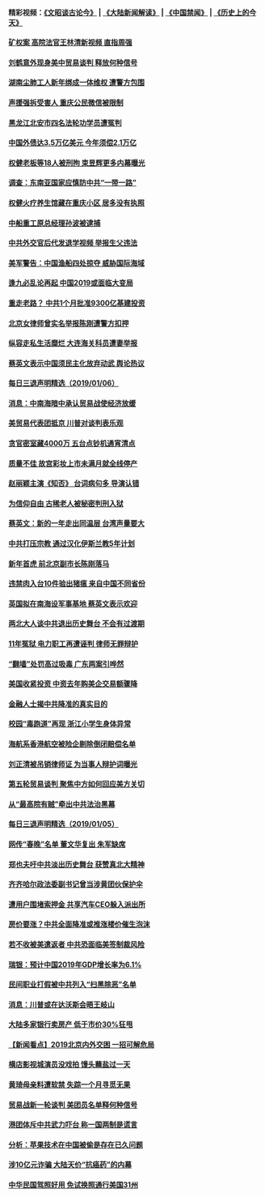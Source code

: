 #### 精彩视频：[《文昭谈古论今》](https://github.com/gfw-breaker/wenzhao/blob/master/README.md?t=01071531) | [《大陆新闻解读》](https://github.com/gfw-breaker/ntdtv-comedy/blob/master/README.md?t=01071531) | [《中国禁闻》](https://github.com/gfw-breaker/ntdtv-news/blob/master/README.md?t=01071531) | [《历史上的今天》](https://github.com/gfw-breaker/today-in-history/blob/master/README.md?t=01071531) 

#### [矿权案 高院法官王林清新视频 直指周强](../pages/nsc413/n10959544.md?t=01071531) 

#### [刘鹤意外现身美中贸易谈判 释放何种信号](../pages/nsc413/n10959526.md?t=01071531) 

#### [湖南尘肺工人新年绑成一体维权 遭警方包围](../pages/nsc413/n10959416.md?t=01071531) 

#### [声援强拆受害人 重庆公民微信被限制](../pages/nsc413/n10959371.md?t=01071531) 

#### [黑龙江北安市四名法轮功学员遭冤判](../pages/nsc413/n10957746.md?t=01071531) 

#### [中国外债达3.5万亿美元 今年须偿2.1万亿](../pages/nsc413/n10958854.md?t=01071531) 


#### [权健老板等18人被刑拘 束昱辉更多内幕曝光](../pages/nsc413/n10958371.md?t=01071531) 

#### [调查：东南亚国家应慎防中共“一带一路”](../pages/nsc413/n10959261.md?t=01071531) 

#### [权健火疗养生馆藏在重庆小区 居多没有执照](../pages/nsc413/n10958800.md?t=01071531) 

#### [中船重工原总经理孙波被逮捕](../pages/nsc413/n10958917.md?t=01071531) 

#### [中共外交官后代发退学视频 举报生父违法](../pages/nsc413/n10959069.md?t=01071531) 

#### [美军警告：中国渔船四处掠夺 威胁国际海域](../pages/nsc413/n10959047.md?t=01071531) 

#### [逢九必乱论再起 中国2019或面临大变局](../pages/nsc413/n10957641.md?t=01071531) 

#### [重走老路？ 中共1个月批准9300亿基建投资](../pages/nsc413/n10958188.md?t=01071531) 

#### [北京女律师曾实名举报陈刚遭警方扣押](../pages/nsc413/n10958400.md?t=01071531) 

#### [纵容走私生活糜烂 大连海关科员遭妻举报](../pages/nsc413/n10958428.md?t=01071531) 

#### [蔡英文表示中国须民主化放弃动武 舆论热议](../pages/nsc413/n10957973.md?t=01071531) 

#### [每日三退声明精选（2019/01/06）](../pages/nsc413/n10958411.md?t=01071531) 

#### [消息：中南海暗中承认贸易战使经济放缓](../pages/nsc413/n10958245.md?t=01071531) 

#### [美贸易代表团抵京 川普对谈判表乐观](../pages/nsc413/n10957808.md?t=01071531) 

#### [贪官密室藏4000万 五台点钞机通宵清点](../pages/nsc413/n10957933.md?t=01071531) 

#### [质量不佳 故宫彩妆上市未满月就全线停产](../pages/nsc413/n10957882.md?t=01071531) 

#### [赵丽颖主演《知否》 台词病句多 导演认错](../pages/nsc413/n10957835.md?t=01071531) 

#### [为信仰自由 古稀老人被秘密判刑入狱](../pages/nsc413/n10957547.md?t=01071531) 

#### [蔡英文：新的一年走出同温层 台湾声量要大](../pages/nsc413/n10957812.md?t=01071531) 

#### [中共打压宗教 通过汉化伊斯兰教5年计划](../pages/nsc413/n10957823.md?t=01071531) 

#### [新年首虎 前北京副市长陈刚落马](../pages/nsc413/n10957803.md?t=01071531) 

#### [违禁肉入台10件验出猪瘟 来自中国不同省份](../pages/nsc413/n10957772.md?t=01071531) 

#### [英国拟在南海设军事基地 蔡英文表示欢迎](../pages/nsc413/n10957760.md?t=01071531) 

#### [两北大人谈中共退出历史舞台 不会有过渡期](../pages/nsc413/n10957687.md?t=01071531) 

#### [11年冤狱 电力职工再遭诬判 律师无罪辩护](../pages/nsc413/n10953608.md?t=01071531) 

#### [“翻墙”处罚高过吸毒 广东两案引哗然](../pages/nsc413/n10957516.md?t=01071531) 

#### [美国收紧投资 中资去年购美企交易额骤降](../pages/nsc413/n10956141.md?t=01071531) 


#### [金融人士揭中共降准的真实目的](../pages/nsc413/n10957002.md?t=01071531) 

#### [校园“毒跑道”再现 浙江小学生身体异常](../pages/nsc413/n10956524.md?t=01071531) 

#### [海航系香港航空被险企剔除倒闭赔偿名单](../pages/nsc413/n10956574.md?t=01071531) 

#### [刘正清被吊销律师证 为当事人辩护词曝光](../pages/nsc413/n10956671.md?t=01071531) 

#### [第五轮贸易谈判 聚焦中方如何回应美方关切](../pages/nsc413/n10956081.md?t=01071531) 

#### [从“最高院有贼”牵出中共法治黑幕](../pages/nsc413/n10936837.md?t=01071531) 

#### [每日三退声明精选（2019/01/05）](../pages/nsc413/n10956528.md?t=01071531) 

#### [网传“春晚”名单 董文华复出 朱军缺席](../pages/nsc413/n10956273.md?t=01071531) 

#### [郑也夫吁中共淡出历史舞台 获赞真北大精神](../pages/nsc413/n10956269.md?t=01071531) 

#### [齐齐哈尔政法委副书记曾当涉黄团伙保护伞](../pages/nsc413/n10956152.md?t=01071531) 

#### [遭用户围堵索押金 共享汽车CEO躲入派出所](../pages/nsc413/n10956044.md?t=01071531) 

#### [房价要涨？中共全面降准或推涨楼价催生泡沫](../pages/nsc413/n10954918.md?t=01071531) 

#### [若不收被美遣返者 中共恐面临美签制裁风险](../pages/nsc413/n10956098.md?t=01071531) 

#### [瑞银：预计中国2019年GDP增长率为6.1%](../pages/nsc413/n10955774.md?t=01071531) 

#### [民间职业打假被中共列入“扫黑除恶”名单](../pages/nsc413/n10955988.md?t=01071531) 

#### [消息：川普或在达沃斯会晤王岐山](../pages/nsc413/n10955960.md?t=01071531) 

#### [大陆多家银行卖房产 低于市价30%狂甩](../pages/nsc413/n10955775.md?t=01071531) 

#### [【新闻看点】2019北京内外交困 一招可解危局](../pages/nsc413/n10955989.md?t=01071531) 

#### [横店影视城演员没戏拍 馒头蘸盐过一天](../pages/nsc413/n10955980.md?t=01071531) 

#### [黄琦母亲料遭软禁 失踪一个月寻觅无果](../pages/nsc413/n10955904.md?t=01071531) 

#### [贸易战新一轮谈判 美团员名单释何种信号](../pages/nsc413/n10955951.md?t=01071531) 

#### [港团体斥中共武力吓台 称一国两制是谎言](../pages/nsc413/n10955874.md?t=01071531) 

#### [分析：苹果技术在中国被偷是存在已久问题](../pages/nsc413/n10955741.md?t=01071531) 

#### [涉10亿元诈骗 大陆天价“抗癌药”的内幕](../pages/nsc413/n10955031.md?t=01071531) 

#### [中华民国驾照好用 免试换照通行美国31州](../pages/nsc413/n10955803.md?t=01071531) 

